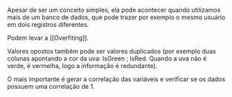 Apesar de ser um conceito simples, ela pode acontecer quando utilizamos mais de um banco de dados, que pode trazer por exemplo o mesmo usuário em dois registros diferentes.

Podem levar a [[Overfiting]].

Valores opostos também pode ser valores duplicados (por exemplo duas colunas apontando a cor da uva: IsGreen ; IsRed. Quando a uva não é verde, é vermelha, logo a informação é redundante).

O mais importante é gerar a correlação das variáveis e verificar se os dados possuem uma correlação de 1.
